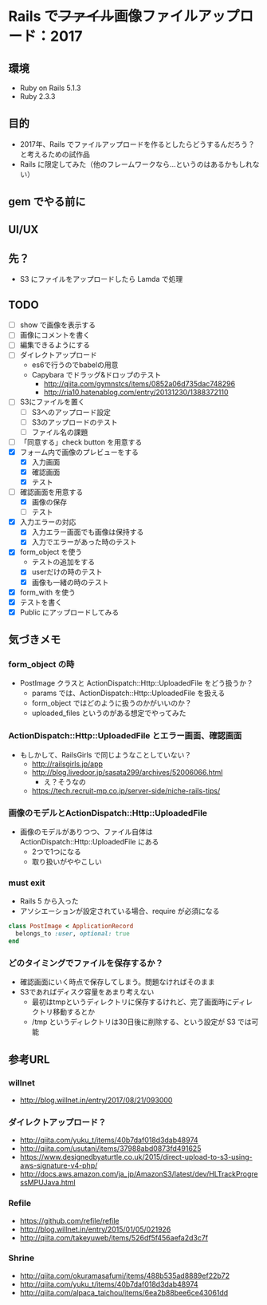 # Rails で~~ファイル~~画像ファイルアップロード：2017

## 環境

- Ruby on Rails 5.1.3
- Ruby 2.3.3

## 目的

- 2017年、Rails でファイルアップロードを作るとしたらどうするんだろう？と考えるための試作品
- Rails に限定してみた（他のフレームワークなら...というのはあるかもしれない）

## gem でやる前に


## UI/UX

## 先？

- S3 にファイルをアップロードしたら Lamda で処理

## TODO

- [ ] show で画像を表示する
- [ ] 画像にコメントを書く
- [ ] 編集できるようにする
- [ ] ダイレクトアップロード
  - es6で行うのでbabelの用意
  - Capybara でドラッグ&ドロップのテスト
      - http://qiita.com/gymnstcs/items/0852a06d735dac748296
      - http://ria10.hatenablog.com/entry/20131230/1388372110
- [ ] S3にファイルを置く
  - [ ] S3へのアップロード設定
  - [ ] S3のアップロードのテスト
  - [ ] ファイル名の課題
- [ ] 「同意する」check button を用意する
- [x] フォーム内で画像のプレビューをする
  - [x] 入力画面
  - [x] 確認画面
  - [x] テスト
- [ ] 確認画面を用意する
   - [x] 画像の保存
   - [ ] テスト
- [x] 入力エラーの対応
  - [x] 入力エラー画面でも画像は保持する
  - [x] 入力でエラーがあった時のテスト
- [x] form_object を使う
  - テストの追加をする
  - [x] userだけの時のテスト
  - [x] 画像も一緒の時のテスト
- [x] form_with を使う
- [x] テストを書く
- [x] Public にアップロードしてみる

## 気づきメモ

### form_object の時

- PostImage クラスと ActionDispatch::Http::UploadedFile をどう扱うか？
  - params では、ActionDispatch::Http::UploadedFile を扱える
  - form_object ではどのように扱うのかがいいのか？
  - uploaded_files というのがある想定でやってみた

### ActionDispatch::Http::UploadedFile とエラー画面、確認画面

- もしかして、RailsGirls で同じようなことしていない？
  - http://railsgirls.jp/app
  - http://blog.livedoor.jp/sasata299/archives/52006066.html
    - え？そうなの
  - https://tech.recruit-mp.co.jp/server-side/niche-rails-tips/

### 画像のモデルとActionDispatch::Http::UploadedFile

- 画像のモデルがありつつ、ファイル自体は ActionDispatch::Http::UploadedFile にある
  - 2つで1つになる
  - 取り扱いがややこしい

### must exit

- Rails 5 から入った
- アソシエーションが設定されている場合、require が必須になる

```ruby
class PostImage < ApplicationRecord
  belongs_to :user, optional: true
end
```

### どのタイミングでファイルを保存するか？

- 確認画面にいく時点で保存してしまう。問題なければそのまま
- S3であればディスク容量をあまり考えない
  - 最初はtmpというディレクトリに保存するけれど、完了画面時にディレクトリ移動するとか
  - /tmp というディレクトリは30日後に削除する、という設定が S3 では可能

## 参考URL

### willnet

- http://blog.willnet.in/entry/2017/08/21/093000

### ダイレクトアップロード？

- http://qiita.com/yuku_t/items/40b7daf018d3dab48974
- http://qiita.com/usutani/items/37988abd0873fd491625
- https://www.designedbyaturtle.co.uk/2015/direct-upload-to-s3-using-aws-signature-v4-php/
- http://docs.aws.amazon.com/ja_jp/AmazonS3/latest/dev/HLTrackProgressMPUJava.html

### Refile

- https://github.com/refile/refile
- http://blog.willnet.in/entry/2015/01/05/021926
- http://qiita.com/takeyuweb/items/526df5f456aefa2d3c7f

### Shrine

- http://qiita.com/okuramasafumi/items/488b535ad8889ef22b72
- http://qiita.com/yuku_t/items/40b7daf018d3dab48974
- http://qiita.com/alpaca_taichou/items/6ea2b88bee6ce43061dd

